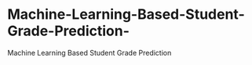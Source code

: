 # Machine-Learning-Based-Student-Grade-Prediction-
Machine Learning Based Student Grade Prediction 
